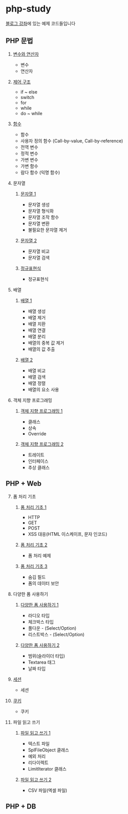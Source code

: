 php-study
========================

[블로그 강좌](https://blog.naver.com/kckyoung2)에 있는 예제 코드들입니다
## PHP 문법
1. [변수와 연산자](https://blog.naver.com/kckyoung2/221175832999)
    - 변수
    - 연산자

2. [제어 구조](https://blog.naver.com/kckyoung2/221176644686)
    - if ~ else
    - switch
    - for
    - while
    - do ~ while  

3. [함수](https://blog.naver.com/kckyoung2/221177421144)
    - 함수
    - 사용자 정의 함수 (Call-by-value, Call-by-reference)
    - 전역 변수
    - 정적 변수
    - 가변 변수
    - 가변 함수
    - 람다 함수 (익명 함수)  

4. 문자열
    1. [문자열 1](https://blog.naver.com/kckyoung2/221178952145)
        - 문자열 생성
        - 문자열 형식화
        - 문자열 조작 함수
        - 문자열 변환
        - 불필요한 문자열 제거

    2. [문자열 2](https://blog.naver.com/kckyoung2/221179405269)
        - 문자열 비교
        - 문자열 검색

    3. [정규표현식](https://blog.naver.com/kckyoung2/221179755604)
        - 정규표현식

5. 배열
    1. [배열 1](https://blog.naver.com/kckyoung2/221180080213)
        - 배열 생성
        - 배열 제거
        - 배열 치환
        - 배열 연결
        - 배열 분리
        - 배열의 중복 값 제거
        - 배열의 값 추출

    2. [배열 2](https://blog.naver.com/kckyoung2/221180901098)
        - 배열 비교
        - 배열 검색
        - 배열 정렬
        - 배열의 요소 사용

6. 객체 지향 프로그래밍
    1. [객체 지향 프로그래밍 1](https://blog.naver.com/kckyoung2/221182373965)
        - 클래스
        - 상속
        - Override

    2. [객체 지향 프로그래밍 2](https://blog.naver.com/kckyoung2/221183167762)
        - 트레이트
        - 인터페이스
        - 추상 클래스
  
## PHP + Web  
7. 폼 처리 기초
    1. [폼 처리 기초 1](https://blog.naver.com/kckyoung2/221185249177)
        - HTTP
        - GET
        - POST
        - XSS 대응(HTML 이스케이프, 문자 인코드)

    2. [폼 처리 기초 2](https://blog.naver.com/kckyoung2/221186538023)
        - 폼 처리 예제

    3. [폼 처리 기초 3](https://blog.naver.com/kckyoung2/221186687459)
        - 숨김 필드
        - 폼의 데이터 보안

8. 다양한 폼 사용하기
    1. [다양한 폼 사용하기 1](https://blog.naver.com/kckyoung2/221188278282)
        - 라디오 타입
        - 체크박스 타입
        - 풀다운 - (Select/Option)
        - 리스트박스 - (Select/Option)

    2. [다양한 폼 사용하기 2](https://blog.naver.com/kckyoung2/221189073260)
        - 범위(슬라이더 타입)
        - Textarea 태그
        - 날짜 타입

9. [세션](https://blog.naver.com/kckyoung2/221189195700)
    - 세션

10. [쿠키](https://blog.naver.com/kckyoung2/221190250621)
    - 쿠키

11. 파일 읽고 쓰기
    1. [파일 읽고 쓰기 1](https://blog.naver.com/kckyoung2/221191074672)
        - 텍스트 파일
        - SplFileObject 클래스
        - 예외 처리
        - 리다이렉트
        - LimitIterator 클래스

    2. [파일 읽고 쓰기 2](https://blog.naver.com/kckyoung2/221192081853)
        - CSV 파일(엑셀 파일)
  
## PHP + DB